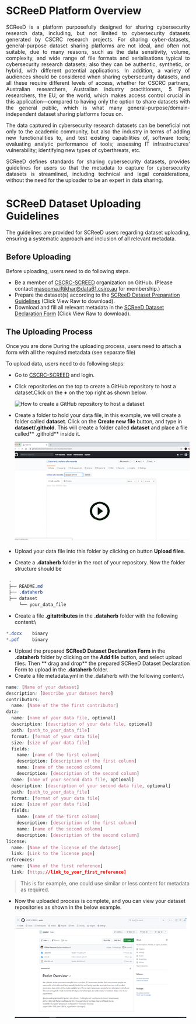 # SCReeD Platform Overview 

<p align="justify">
SCReeD is a platform purposefully designed for sharing cybersecurity research data, including, but not limited to cybersecurity datasets generated by CSCRC research projects. For sharing cyber-datasets, general-purpose dataset sharing platforms are not ideal, and often not suitable, due to many reasons, such as the data sensitivity, volume, complexity, and wide range of file formats and serialisations typical to cybersecurity research datasets; also they can be authentic, synthetic, or hybrid, with different potential applications. In addition, a variety of audiences should be considered when sharing cybersecurity datasets, and all these require different levels of access, whether for CSCRC partners, Australian researchers, Australian industry practitioners, 5 Eyes researchers, the EU, or the world, which makes access control crucial in this application—compared to having only the option to share datasets with the general public, which is what many general-purpose/domain-independent dataset sharing platforms focus on.
</p>

<p align="justify">
The data captured in cybersecurity research datasets can be beneficial not only to the academic community, but also the industry in terms of adding new functionalities to, and test existing capabilities of, software tools; evaluating analytic performance of tools; assessing IT infrastructures’ vulnerability; identifying new types of cyberthreats, etc.
</p>

<p align="justify">
SCReeD defines standards for sharing cybersecurity datasets, provides guidelines for users so that the metadata to capture for cybersecurity datasets is streamlined, including technical and legal considerations, without the need for the uploader to be an expert in data sharing.
</p>

# SCReeD Dataset Uploading Guidelines  
<p align="justify">
The guidelines are provided for SCReeD users regarding dataset uploading, ensuring a systematic approach and inclusion of all relevant metadata. 
</p>

## Before Uploading
Before uploading, users need to do following steps.

* Be a member of [CSCRC-SCREED](https://github.com/CSCRC-SCREED) organization on GitHub. (Please contact masooma.iftikhar@data61.csiro.au for membership.)
* Prepare the dataset(s) according to the [SCReeD Dataset Preparation Guidelines](https://github.com/CSCRC-SCREED/cscrc-screed.github.io/blob/main/assets/docs/SCReeD%20Dataset%20Preparation%20Guidelines.docx) (Click View Raw to download).
* Download and fill all relevant metadata in the [SCReeD Dataset Declaration Form](https://github.com/CSCRC-SCREED/cscrc-screed.github.io/blob/main/assets/docs/SCReeD%20Dataset%20Declaration%20Form.docx) (Click View Raw to download).

## The Uploading Process
Once you are done During the uploading process, users need to attach a form with all the required metadata (see separate file)

To upload data, users need to do following steps:
* Go to [CSCRC-SCREED](https://github.com/CSCRC-SCREED) and login.
* Click repositories on the top to create a GitHub repository to host a dataset.Click on the **+** on the top right as shown below.

  ![How to create a GitHub repository to host a dataset](https://dataherb.github.io/assets/videos/dataherb-demo-ufo-create-new-repo.gif)
  
* Create a folder to hold your data file, in this example, we will create a folder called **dataset**. Click on the **Create new file** button, and type in **dataset/.githold**. This will create a folder called **dataset** and place a file called** .githold** inside it.

  [![How to upload data file](/assets/videos/video-preview.png)](https://dataherb.github.io/assets/videos/dataherb-demo-ufo-upload-datafile-1.mp4)

* Upload your data file into this folder by clicking on button **Upload files**.
*	Create a **.dataherb** folder in the root of your repository. Now the folder structure should be
   ```css
    .
    ├── README.md
    ├── .dataherb
    ├── dataset
        └── your_data_file
 ```
*	Create a file **.gitattributes** in the **.dataherb** folder with the following content:\
  ```css
  *.docx    binary
  *.pdf     binary
  ```
 	
*	Upload the prepared **SCReeD Dataset Declaration Form** in the **.dataherb** folder by clicking on the **Add file** button, and select upload files. Then ** drag and drop** the prepared SCReeD Dataset Declaration Form to upload in the **.dataherb** folder.
*	Create a file metadata.yml in the .dataherb with the following content:\
  ```css
  name: [Name of your dataset]
  description: [Describe your dataset here]
  contributors:
    name: [Name of the the first contributor]
  data:
    name: [name of your data file, optional]
    description: [description of your data file, optional]
    path: [path_to_your_data_file]
    format: [format of your data file]
    size: [size of your data file]
    fields:
      name: [name of the first colomn]
      description: [description of the first column]
      name: [name of the second colomn]
      description: [description of the second column]
    name: [name of your second data file, optional]
    description: [description of your second data file, optional]
    path: [path_to_your_data_file]
    format: [format of your data file]
    size: [size of your data file]
    fields:
      name: [name of the first colomn]
      description: [description of the first column]
      name: [name of the second colomn]
      description: [description of the second column]
  license:
    name: [Name of the license of the dataset]
    link: [Link to the license page]
  references:
    name: [Name of the first reference]
    link: [https://link_to_your_first_reference]
 ```
> This is for example, one could use similar or less content for metadata as required.



* Now the uploaded process is complete, and you can view your dataset repositories as shown in the below example.

  ![Example Repo](/assets/imgs/example.png)










